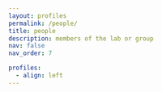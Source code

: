 ```yaml
---
layout: profiles
permalink: /people/
title: people
description: members of the lab or group
nav: false
nav_order: 7

profiles:
  - align: left
---
```


